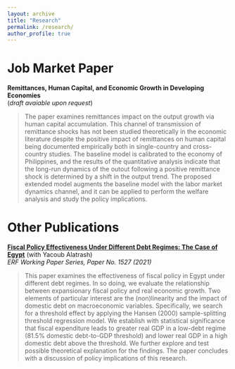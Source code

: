 ```yaml
---
layout: archive
title: "Research"
permalink: /research/
author_profile: true
---
```



Job Market Paper
===
**Remittances, Human Capital, and Economic Growth in Developing Economies**<br>
(*draft avaiable upon request*)
> The paper examines remittances impact on the output growth via human capital accumulation. This channel of transmission of remittance shocks has not been studied theoretically in the economic literature despite the positive impact of remittances on human capital being documented empirically both in single-country and cross-country studies. The baseline model is calibrated to the economy of Philippines, and the results of the quantitative analysis indicate that the long-run dynamics of the outout following a positive remittance shock is determined by a shift in the output trend. The proposed extended model augments the baseline model with the labor market dynamics channel, and it can be applied to perform the welfare analysis and study the policy implications. 

Other Publications
===
[**Fiscal Policy Effectiveness Under Different Debt Regimes: The Case of Egypt**](https://erf.org.eg/publications/fiscal-policy-effectiveness-under-different-debt-regimes-the-case-of-egypt/) (with Yacoub Alatrash)<br>
*ERF Working Paper Series, Paper No. 1527 (2021)*
> This paper examines the effectiveness of fiscal policy in Egypt under different debt regimes. In so doing, we evaluate the relationship between expansionary fiscal policy and real economic growth. Two elements of particular interest are the (non)linearity and the impact of domestic debt on macroeconomic variables. Specifically, we search for a threshold effect by applying the Hansen (2000) sample-splitting threshold regression model. We establish with statistical significance that fiscal expenditure leads to greater real GDP in a low-debt regime (81.5% domestic debt-to-GDP threshold) and lower real GDP in a high domestic debt above the threshold. We further explore and test possible theoretical explanation for the findings. The paper concludes with a discussion of policy implications of this research.
